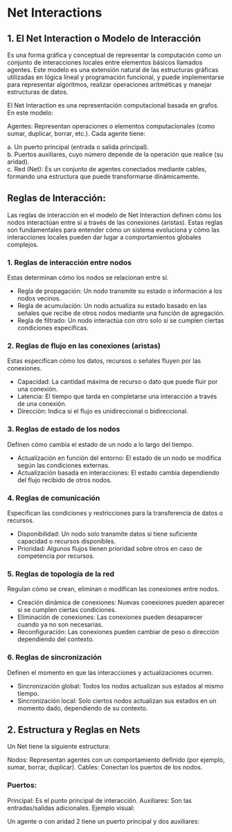# Net Interactions
## 1. El Net Interaction o Modelo de Interacción 
Es una forma gráfica y conceptual de representar la computación como un 
conjunto de interacciones locales entre elementos básicos llamados agentes. Este modelo es una extensión natural de las 
estructuras gráficas utilizadas en lógica lineal y programación funcional, y puede implementarse para representar algoritmos, realizar operaciones aritméticas y manejar estructuras de datos.

El Net Interaction es una representación computacional basada en grafos. En este modelo:

Agentes: Representan operaciones o elementos computacionales (como sumar, duplicar, borrar, etc.). Cada agente tiene:

a. Un puerto principal (entrada o salida principal). <br>
b. Puertos auxiliares, cuyo número depende de la operación que realice (su aridad). <br>
c. Red (Net): Es un conjunto de agentes conectados mediante cables, formando una estructura que puede transformarse dinámicamente. <br>

## Reglas de Interacción: <br> 
Las reglas de interacción en el modelo de Net Interaction definen cómo los nodos interactúan entre sí a través de las conexiones (aristas). Estas reglas son fundamentales para entender cómo un sistema evoluciona y cómo las interacciones locales pueden dar lugar a comportamientos globales complejos. <br>

### 1. Reglas de interacción entre nodos
Estas determinan cómo los nodos se relacionan entre sí.

- Regla de propagación: Un nodo transmite su estado o información a los nodos vecinos.
- Regla de acumulación: Un nodo actualiza su estado basado en las señales que recibe de otros nodos mediante una función de agregación.
- Regla de filtrado: Un nodo interactúa con otro solo si se cumplen ciertas condiciones específicas.
### 2. Reglas de flujo en las conexiones (aristas)
Estas especifican cómo los datos, recursos o señales fluyen por las conexiones.

- Capacidad: La cantidad máxima de recurso o dato que puede fluir por una conexión.
- Latencia: El tiempo que tarda en completarse una interacción a través de una conexión.
- Dirección: Indica si el flujo es unidireccional o bidireccional.
### 3. Reglas de estado de los nodos
Definen cómo cambia el estado de un nodo a lo largo del tiempo.

- Actualización en función del entorno: El estado de un nodo se modifica según las condiciones externas.
- Actualización basada en interacciones: El estado cambia dependiendo del flujo recibido de otros nodos.
### 4. Reglas de comunicación
Especifican las condiciones y restricciones para la transferencia de datos o recursos.

- Disponibilidad: Un nodo solo transmite datos si tiene suficiente capacidad o recursos disponibles.
- Prioridad: Algunos flujos tienen prioridad sobre otros en caso de competencia por recursos.
### 5. Reglas de topología de la red
Regulan cómo se crean, eliminan o modifican las conexiones entre nodos.

- Creación dinámica de conexiones: Nuevas conexiones pueden aparecer si se cumplen ciertas condiciones.
- Eliminación de conexiones: Las conexiones pueden desaparecer cuando ya no son necesarias.
- Reconfiguración: Las conexiones pueden cambiar de peso o dirección dependiendo del contexto.
### 6. Reglas de sincronización
Definen el momento en que las interacciones y actualizaciones ocurren.

- Sincronización global: Todos los nodos actualizan sus estados al mismo tiempo.
- Sincronización local: Solo ciertos nodos actualizan sus estados en un momento dado, dependiendo de su contexto.
## 2. Estructura y Reglas en Nets
Un Net tiene la siguiente estructura:

Nodos: Representan agentes con un comportamiento definido (por ejemplo, sumar, borrar, duplicar).
Cables: Conectan los puertos de los nodos.
### Puertos:
Principal: Es el punto principal de interacción.
Auxiliares: Son las entradas/salidas adicionales.
Ejemplo visual:

Un agente α con aridad 2 tiene un puerto principal y dos auxiliares:
